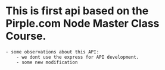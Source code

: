 # This is first api based on the Pirple.com Node Master Class Course.

    - some observations about this API:
        - we dont use the express for API development.
        - some new modification